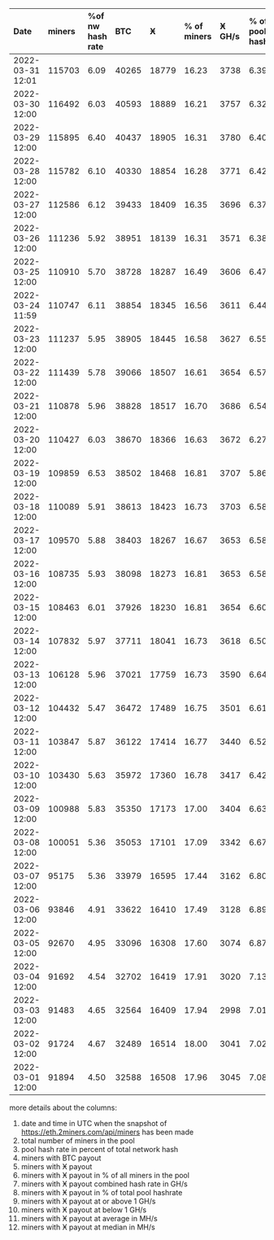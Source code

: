 |Date|miners|%of nw hash rate|BTC|Ӿ|% of miners|Ӿ GH/s|% of pool hashrate|>=1 GH/s|<1 GH/s|avg in MH/s|med in MH/s|
|:-|:-|:-|:-|:-|:-|:-|:-|:-|:-|:-|:-|
|2022-03-31 12:01|115703|6.09|40265|18779|16.23|3738|6.39|400|18379|198|106|
|2022-03-30 12:00|116492|6.03|40593|18889|16.21|3757|6.32|392|18497|197|106|
|2022-03-29 12:00|115895|6.40|40437|18905|16.31|3780|6.40|404|18501|199|106|
|2022-03-28 12:00|115782|6.10|40330|18854|16.28|3771|6.42|412|18442|198|106|
|2022-03-27 12:00|112586|6.12|39433|18409|16.35|3696|6.37|395|18014|199|106|
|2022-03-26 12:00|111236|5.92|38951|18139|16.31|3571|6.38|377|17762|194|106|
|2022-03-25 12:00|110910|5.70|38728|18287|16.49|3606|6.47|381|17906|197|106|
|2022-03-24 11:59|110747|6.11|38854|18345|16.56|3611|6.44|363|17982|196|106|
|2022-03-23 12:00|111237|5.95|38905|18445|16.58|3627|6.55|380|18065|194|101|
|2022-03-22 12:00|111439|5.78|39066|18507|16.61|3654|6.57|380|18127|195|106|
|2022-03-21 12:00|110878|5.96|38828|18517|16.70|3686|6.54|369|18148|198|106|
|2022-03-20 12:00|110427|6.03|38670|18366|16.63|3672|6.27|363|18003|197|106|
|2022-03-19 12:00|109859|6.53|38502|18468|16.81|3707|5.86|386|18082|201|107|
|2022-03-18 12:00|110089|5.91|38613|18423|16.73|3703|6.58|397|18026|201|107|
|2022-03-17 12:00|109570|5.88|38403|18267|16.67|3653|6.58|387|17880|200|107|
|2022-03-16 12:00|108735|5.93|38098|18273|16.81|3653|6.58|385|17888|200|107|
|2022-03-15 12:00|108463|6.01|37926|18230|16.81|3654|6.60|395|17835|200|107|
|2022-03-14 12:00|107832|5.97|37711|18041|16.73|3618|6.50|385|17656|201|107|
|2022-03-13 12:00|106128|5.96|37021|17759|16.73|3590|6.64|382|17377|202|107|
|2022-03-12 12:00|104432|5.47|36472|17489|16.75|3501|6.61|382|17107|200|107|
|2022-03-11 12:00|103847|5.87|36122|17414|16.77|3440|6.52|361|17053|198|107|
|2022-03-10 12:00|103430|5.63|35972|17360|16.78|3417|6.42|353|17007|197|102|
|2022-03-09 12:00|100988|5.83|35350|17173|17.00|3404|6.63|375|16798|198|107|
|2022-03-08 12:00|100051|5.36|35053|17101|17.09|3342|6.67|364|16737|195|102|
|2022-03-07 12:00|95175|5.36|33979|16595|17.44|3162|6.80|333|16262|190|102|
|2022-03-06 12:00|93846|4.91|33622|16410|17.49|3128|6.89|322|16088|189|102|
|2022-03-05 12:00|92670|4.95|33096|16308|17.60|3074|6.87|297|16011|188|102|
|2022-03-04 12:00|91692|4.54|32702|16419|17.91|3020|7.13|280|16139|184|97|
|2022-03-03 12:00|91483|4.65|32564|16409|17.94|2998|7.01|290|16119|182|97|
|2022-03-02 12:00|91724|4.67|32489|16514|18.00|3041|7.02|293|16221|183|97|
|2022-03-01 12:00|91894|4.50|32588|16508|17.96|3045|7.08|293|16215|183|97|
  
more details about the columns:  
1. date and time in UTC when the snapshot of https://eth.2miners.com/api/miners has been made  
2. total number of miners in the pool  
3. pool hash rate in percent of total network hash   
4. miners with BTC payout  
5. miners with Ӿ payout   
6. miners with Ӿ payout in % of all miners in the pool  
7. miners with Ӿ payout combined hash rate in GH/s  
8. miners with Ӿ payout in % of total pool hashrate  
9. miners with Ӿ payout at or above 1 GH/s  
10. miners with Ӿ payout at below 1 GH/s  
11. miners with Ӿ payout at average in MH/s  
12. miners with Ӿ payout at median in MH/s  
